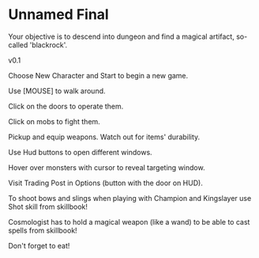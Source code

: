 # Unnamed Final
Your objective is to descend into dungeon and find a magical artifact, so-called 'blackrock'.

v0.1

Choose New Character and Start to begin a new game.

Use [MOUSE] to walk around. 

Click on the doors to operate them. 

Click on mobs to fight them. 

Pickup and equip weapons. Watch out for items' durability.

Use Hud buttons to open different windows.

Hover over monsters with cursor to reveal targeting window.

Visit Trading Post in Options (button with the door on HUD).

To shoot bows and slings when playing with Champion and Kingslayer 
use Shot skill from skillbook!

Cosmologist has to hold a magical weapon (like a wand) to be able
to cast spells from skillbook!

Don't forget to eat!
